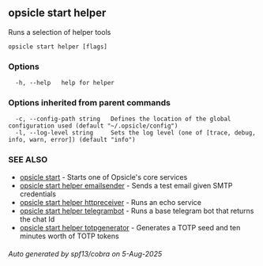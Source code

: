 ## opsicle start helper

Runs a selection of helper tools

```
opsicle start helper [flags]
```

### Options

```
  -h, --help   help for helper
```

### Options inherited from parent commands

```
  -c, --config-path string   Defines the location of the global configuration used (default "~/.opsicle/config")
  -l, --log-level string     Sets the log level (one of [trace, debug, info, warn, error]) (default "info")
```

### SEE ALSO

* [opsicle start](cli/opsicle_start.md)	 - Starts one of Opsicle's core services
* [opsicle start helper emailsender](cli/opsicle_start_helper_emailsender.md)	 - Sends a test email given SMTP credentials
* [opsicle start helper httpreceiver](cli/opsicle_start_helper_httpreceiver.md)	 - Runs an echo service
* [opsicle start helper telegrambot](cli/opsicle_start_helper_telegrambot.md)	 - Runs a base telegram bot that returns the chat Id
* [opsicle start helper totpgenerator](cli/opsicle_start_helper_totpgenerator.md)	 - Generates a TOTP seed and ten minutes worth of TOTP tokens

###### Auto generated by spf13/cobra on 5-Aug-2025
